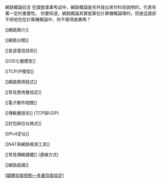 網路概論前言
在國營事業考試中，網路概論是另外提出來作科目說明的，代表有著一定的重要性。
你要知道，網路概論其實是算在計算機概論理的，但是這邊卻不把他包在計算機概論中，你不覺得詭異嗎？

[[網路簡介]]

[[網路分類]]

[[長途電信技術]]

[[OSI七層模型]]

[[TCP/IP模型]]

[[網路應用程式]]

[[常見應用層協定]]

[[電子郵件相關]]

[[傳輸層技術]] (TCP與UDP)

[[封包與位址格式]]

[[IPv4定址]]

[[NAT與網路檢測工具]]

[[常見傳輸媒體]] (連線方式)

[[網路拓樸]]

[[媒體存取控制—多重存取協定]](CSMA)
